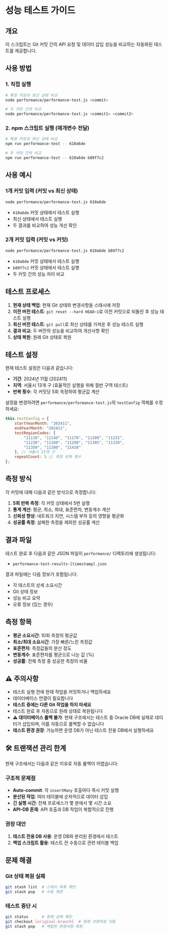 # 성능 테스트 가이드

## 개요
이 스크립트는 Git 커밋 간의 API 요청 및 데이터 삽입 성능을 비교하는 자동화된 테스트를 제공합니다.

## 사용 방법

### 1. 직접 실행
```bash
# 특정 커밋과 최신 상태 비교
node performance/performance-test.js <commit>

# 두 커밋 간의 비교
node performance/performance-test.js <commit1> <commit2>
```

### 2. npm 스크립트 실행 (매개변수 전달)
```bash
# 특정 커밋과 최신 상태 비교
npm run performance-test -- 610a6de

# 두 커밋 간의 비교
npm run performance-test -- 610a6de b89f7c2
```

## 사용 예시

### 1개 커밋 입력 (커밋 vs 최신 상태)
```bash
node performance/performance-test.js 610a6de
```
- `610a6de` 커밋 상태에서 테스트 실행
- 최신 상태에서 테스트 실행
- 두 결과를 비교하여 성능 개선 확인

### 2개 커밋 입력 (커밋 vs 커밋)
```bash
node performance/performance-test.js 610a6de b89f7c2
```
- `610a6de` 커밋 상태에서 테스트 실행
- `b89f7c2` 커밋 상태에서 테스트 실행
- 두 커밋 간의 성능 차이 비교

## 테스트 프로세스

1. **현재 상태 백업**: 현재 Git 상태와 변경사항을 스태시에 저장
2. **이전 버전 테스트**: `git reset --hard HEAD~1`로 이전 커밋으로 되돌린 후 성능 테스트 실행
3. **최신 버전 테스트**: `git pull`로 최신 상태를 가져온 후 성능 테스트 실행
4. **결과 비교**: 두 버전의 성능을 비교하여 개선사항 확인
5. **상태 복원**: 원래 Git 상태로 복원

## 테스트 설정

현재 테스트 설정은 다음과 같습니다:
- **기간**: 2024년 11월 (202411)
- **지역**: 서울시 13개 구 (효율적인 실행을 위해 절반 구역 테스트)
- **반복 횟수**: 각 커밋당 5회 측정하여 평균값 계산

설정을 변경하려면 `performance/performance-test.js`의 `testConfig` 객체를 수정하세요:

```javascript
this.testConfig = {
    startYearMonth: "202411",
    endYearMonth: "202411",
    testRegionCodes: [
        "11110", "11140", "11170", "11200", "11215",
        "11230", "11260", "11290", "11305", "11320",
        "11350", "11380", "11410"
    ], // 서울시 13개 구
    repeatCount: 5 // 측정 반복 횟수
};
```

## 측정 방식

각 커밋에 대해 다음과 같은 방식으로 측정합니다:
1. **5회 반복 측정**: 각 커밋 상태에서 5번 실행
2. **통계 계산**: 평균, 최소, 최대, 표준편차, 변동계수 계산
3. **신뢰성 향상**: 네트워크 지연, 시스템 부하 등의 영향을 평균화
4. **성공률 측정**: 실패한 측정을 제외한 성공률 계산

## 결과 파일

테스트 완료 후 다음과 같은 JSON 파일이 `performance/` 디렉토리에 생성됩니다:
- `performance-test-results-[timestamp].json`

결과 파일에는 다음 정보가 포함됩니다:
- 각 테스트의 상세 소요시간
- Git 상태 정보
- 성능 비교 요약
- 오류 정보 (있는 경우)

## 측정 항목

- **평균 소요시간**: 10회 측정의 평균값
- **최소/최대 소요시간**: 가장 빠른/느린 측정값
- **표준편차**: 측정값들의 분산 정도
- **변동계수**: 표준편차를 평균으로 나눈 값 (%)
- **성공률**: 전체 측정 중 성공한 측정의 비율

## ⚠️ 주의사항

- 테스트 실행 전에 현재 작업을 커밋하거나 백업하세요
- 데이터베이스 연결이 필요합니다
- **테스트 중에는 다른 Git 작업을 하지 마세요**
- 테스트 완료 후 자동으로 원래 상태로 복원됩니다
- **⚠️ 데이터베이스 롤백 불가**: 현재 구조에서는 테스트 중 Oracle DB에 실제로 데이터가 삽입되며, 이를 자동으로 롤백할 수 없습니다
- **테스트 환경 권장**: 가능하면 운영 DB가 아닌 테스트 전용 DB에서 실행하세요

## 🛠️ 트랜잭션 관리 한계

현재 구조에서는 다음과 같은 이유로 자동 롤백이 어렵습니다:

### 구조적 문제점
- **Auto-commit**: 각 `insertMany` 호출마다 즉시 커밋 실행
- **분산된 작업**: 여러 테이블에 순차적으로 데이터 삽입
- **긴 실행 시간**: 전체 프로세스가 몇 분에서 몇 시간 소요
- **API-DB 혼재**: API 호출과 DB 작업이 복합적으로 진행

### 권장 대안
1. **테스트 전용 DB 사용**: 운영 DB와 분리된 환경에서 테스트
2. **백업 스크립트 활용**: 테스트 전 수동으로 관련 테이블 백업

## 문제 해결

### Git 상태 복원 실패
```bash
git stash list  # 스태시 목록 확인
git stash pop   # 수동 복원
```

### 테스트 중단 시
```bash
git status      # 현재 상태 확인
git checkout [original-branch]  # 원래 브랜치로 이동
git stash pop   # 백업된 변경사항 복원
```
